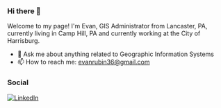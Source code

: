 ### Hi there 👋

Welcome to my page!
I'm Evan, GIS Administrator from  Lancaster, PA, currently living in Camp Hill, PA and currently working at the City of Harrisburg. 

- 💬 Ask me about anything related to Geographic Information Systems
- 📫 How to reach me: evanrubin36@gmail.com

<h3>Social</h3>
<p>
  <a href="https://www.linkedin.com/in/evan-rubin-40393079/" target="_blank"><img alt="LinkedIn" src="https://img.shields.io/badge/linkedin-%230077B5.svg?&style=for-the-badge&logo=linkedin&logoColor=white" /></a>
</p>
